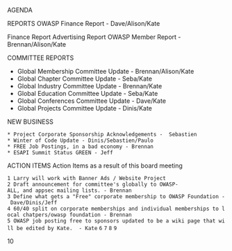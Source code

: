 AGENDA

REPORTS OWASP Finance Report - Dave/Alison/Kate

Finance Report Advertising Report OWASP Member Report -
Brennan/Alison/Kate

COMMITTEE REPORTS

  - Global Membership Committee Update - Brennan/Alison/Kate
  - Global Chapter Committee Update - Seba/Kate
  - Global Industry Committee Update - Brennan/Kate
  - Global Education Committee Update - Seba/Kate
  - Global Conferences Committee Update - Dave/Kate
  - Global Projects Committee Update - Dinis/Kate

NEW BUSINESS

`* Project Corporate Sponsorship Acknowledgements -  Sebastien`
`* Winter of Code Update - Dinis/Sebastien/Paulo`
`* FREE Job Postings, in a bad economy - Brennan`
`* ESAPI Summit Status GREEN - Jeff`

ACTION ITEMS Action Items as a result of this board meeting

`1 Larry will work with Banner Ads / Website Project `
`2 Draft announcement for committee's globally to OWASP-ALL, and appsec mailing lists. - Brennan`
`3 Define what gets a "Free" corporate membership to OWASP Foundation - Dave/Dinis/Jeff`
`4 60/40 split on corporate memberships and individual memberships to local chatpers/owasp foundation - Brennan`
`5 OWASP job posting free to sponsors updated to be a wiki page that will be edited by Kate.  - Kate`
`6`
`7`
`8`
`9`

10